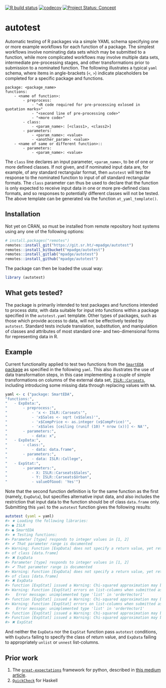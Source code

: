 <!-- README.md is generated from README.Rmd. Please edit that file -->

<!-- badges: start -->

[![R build
status](https://github.com/mpadge/autotest/workflows/R-CMD-check/badge.svg)](https://github.com/mpadge/autotest/actions?query=workflow%3AR-CMD-check)
[![codecov](https://codecov.io/gh/mpadge/autotest/branch/master/graph/badge.svg)](https://codecov.io/gh/mpadge/autotest)
[![Project Status:
Concept](https://www.repostatus.org/badges/latest/concept.svg)](https://www.repostatus.org/#concept)
<!-- badges: end -->

# autotest

Automatic testing of R packages via a simple YAML schema specifying one
or more example workflows for each function of a package. The simplest
workflows involve nominating data sets which may be submitted to a
function, while more complicated workflows may involve multiple data
sets, intermediate pre-processing stages, and other transformations
prior to submission to a nominated function. The following illustrates a
typical `yaml` schema, where items in angle-brackets (`<`, `>`) indicate
placeholders be completed for a specific package and functions.

    package: <package_name>
    functions:
        - <name of function>:
            - preprocess:
                - "<R code required for pre-processing exlosed in quotation marks>"
                - "<second line of pre-processing code>"
                - "<more code>"
            - class:
                - <param_name>: [<class1>, <class2>]
            - parameters:
                - <param_name>: <value>
                - <another_param>: <value>
        - <name of same or different function>::
            - parameters:
                - <param_name>: <value>

The `class` line declares an input parameter, `<param_name>`, to be of
one or more defined classes. If not given, and if nominated input data
are, for example, of any standard rectangular format, then `autotest`
will test the response to the nominated function to input of *all*
standard rectangular formats. The `class` parameter can thus be used to
declare that the function is only expected to receive input data in one
or more pre-defined class formats, and so responses to potentially
different classes will not be tested. The above template can be
generated via the function `at_yaml_template()`.

## Installation

Not yet on CRAN, so must be installed from remote repository host
systems using any one of the following options:

``` r
# install.packages("remotes")
remotes::install_git("https://git.sr.ht/~mpadge/autotest")
remotes::install_bitbucket("mpadge/autotest")
remotes::install_gitlab("mpadge/autotest")
remotes::install_github("mpadge/autotest")
```

The package can then be loaded the usual way:

``` r
library (autotest)
```

## What gets tested?

The package is primarily intended to test packages and functions
intended to process *data*, with data suitable for input into functions
within a package specified in the `autotest.yaml` template. Other types
of packages, such as those which provide access to data, will not be
effectively tested by `autotest`. Standard tests include translation,
substitution, and manipulation of classes and attributes of most
standard one- and two-dimensional forms for representing data in R.

## Example

Current functionality applied to test two functions from the [`SmartEDA`
package](https://github.com/daya6489/SmartEDA) as specified in the
following `yaml`. This also illustrates the use of data transformation
steps, in this case implementing a couple of simple transformations on
columns of the external data set,
[`ISLR::Carseats`](https://cran.r-project.org/package=ISLR), including
introducing some missing data through replacing values with `NA`.

``` r
yaml <- c ("package: SmartEDA",
"functions:",
"   - ExpData:",
"       - preprocess:",
"           - 'x <- ISLR::Carseats'",
"           - 'x$Sales <- sqrt (x$Sales)'",
"           - 'x$CompPrice <- as.integer (x$CompPrice)'",
"           - 'x$Sales [ceiling (runif (10) * nrow (x))] <- NA'",
"       - parameters:",
"           - data: x",
"   - ExpData:",
"       - class:",
"           - data: data.frame",
"       - parameters:",
"           - data: ISLR::College",
"   - ExpStat:",
"       - parameters:",
"           - X: ISLR::Carseats$Sales",
"           - Y: ISLR::Carseats$Urban",
"           - valueOfGood: 'Yes'")
```

Note that the second function definition is for the same function as the
first (namely, `ExpData`), but specifies alternative input data, and
also includes the restriction that input data to the function should be
of class `data.frame` only. Submitting this `yaml` to the `autotest`
function gives the following results:

``` r
autotest (yaml = yaml)
#> ★ Loading the following libraries:
#> ● ISLR
#> ● SmartEDA
#> ★ Testing functions:
#> Parameter [type] responds to integer values in [1, 2]
#> ✔ That parameter range is documented
#> Warning: Function [ExpData] does not specify a return value, yet returns a value
#> of class [data.frame]
#> ✖ ExpData
#> Parameter [type] responds to integer values in [1, 2]
#> ✔ That parameter range is documented
#> Warning: Function [ExpData] does not specify a return value, yet returns a value
#> of class [data.frame]
#> ✖ ExpData
#> function [ExpStat] issued a Warning: Chi-squared approximation may be incorrect
#> Warning: Function [ExpStat] errors on list-columns when submitted as X
#>   Error message: unimplemented type 'list' in 'orderVector1'
#> function [ExpStat] issued a Warning: Chi-squared approximation may be incorrect
#> Warning: Function [ExpStat] errors on list-columns when submitted as Y
#>   Error message: unimplemented type 'list' in 'orderVector1'
#> function [ExpStat] issued a Warning: Chi-squared approximation may be incorrect
#> Function [ExpStat] issued a Warning: Chi-squared approximation may be incorrect
#> ✖ ExpStat
```

And neither the `ExpData` nor the `ExpStat` function pass `autotest`
conditions, with `ExpData` failing to specify the class of return value,
and `ExpData` failing to appropriately `unlist` or `unnest`
list-columns.

## Prior work

1.  The
    [`great-expectations`](https://github.com/great-expectations/great_expectations)
    framework for python, described in [this medium
    article](https://medium.com/@expectgreatdata/down-with-pipeline-debt-introducing-great-expectations-862ddc46782a).
2.  [`QuickCheck`](https://hackage.haskell.org/package/QuickCheck) for
    Haskell
